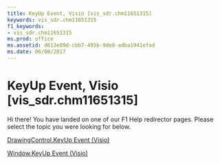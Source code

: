 ```yaml
---
title: KeyUp Event, Visio [vis_sdr.chm11651315]
keywords: vis_sdr.chm11651315
f1_keywords:
- vis_sdr.chm11651315
ms.prod: office
ms.assetid: d613e89d-cbb7-495b-9de8-adba1941efad
ms.date: 06/08/2017
---
```



# KeyUp Event, Visio [vis_sdr.chm11651315]

Hi there! You have landed on one of our F1 Help redirector pages. Please select the topic you were looking for below.

[DrawingControl.KeyUp Event (Visio)](http://msdn.microsoft.com/library/7b157acb-fc8d-5b31-d53c-0b319270a2b1%28Office.15%29.aspx)

[Window.KeyUp Event (Visio)](http://msdn.microsoft.com/library/b0301a71-774b-f256-93eb-d5a3ff523def%28Office.15%29.aspx)


